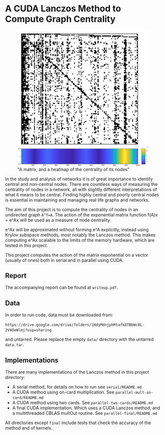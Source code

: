 # A CUDA Lanczos Method to Compute Graph Centrality

<figure>
<img align="right" src=".images/Intro.png" alt="First pic"/>
  <figcaption>"A matrix, and a heatmap of the centrality of its nodes"</figcaption>
</figure>

In the study and analysis of networks it is of great importance to identify central and non-central nodes. There are countless ways of measuring the centrality of nodes in a network, all with slightly different interpretations of what it means to be central. Finding highly central and poorly central nodes is essential in maintaining and managing real life graphs and networks. 

The aim of this project is to compute the centrality of nodes in an undirected graph ```A^T=A```. The action of the exponential matrix function f(A)x = e^Ax will be used as a measure of node centrality. 

e^Ax will be approximated without forming  e^A explicitly, instead using Krylov subspace methods, most notably the Lanczos method. This makes computing e^Ax scalable to the limits of the memory hardware, which are tested in this project. 

This project computes the action of the matrix exponential on a vector (usually of ones) both in serial and in parallel using CUDA.

## Report

The accompanying report can be found at ```writeup.pdf```.

## Data
In order to run code, data must be downloaded from:

```https://drive.google.com/drive/folders/1HdyMdnjphMtafk8TBbWc0L-2V4OeWlmj?usp=sharing```

and untarred. Please replace the empty ```data/``` directory with the untarred ```data.tar```.

## Implementations

There are many implementations of the Lanczos method in this project directory:
  - A serial method, for details on how to run see ```serial/README.md```
  - A CUDA method using on-card multiplication. See ```parallel-mult-on-card/README.md```
  - A CUDA method using two cards. See ```parallel-two-cards/README.md```
  - A final CUDA implementation. Which uses a CUDA Lanczos method, and a multithreaded CBLAS multOut routine. See ```parallel-final/README.md```

All directories except ```final``` include tests that check the accuracy of the method and of kernels.

